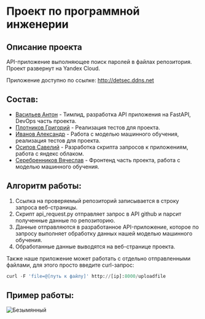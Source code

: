 # Проект по программной инженерии

## Описание проекта
API-приложение выполняющее поиск паролей в файлах репозитория. Проект развернут на Yandex Cloud.

Приложение доступно по ссылке: http://detsec.ddns.net


## Состав:
* [Васильев Антон](https://github.com/Ch00cha) - Тимлид, разработка API приложения на FastAPI, DevOps часть проекта.
* [Плотников Григорий](https://github.com/M1nestreL) - Реализация тестов для проекта.
* [Иванов Александр](https://github.com/Alexadr45) - Работа с моделью машинного обучения, реализация тестов для проекта.
* [Осипов Савелий](https://github.com/Goolissimo) - Разработка скрипта запросов к приложениям, работа с яндекс облаком.
* [Серебренников Вячеслав](https://github.com/yashka2210) -  Фронтенд часть проекта, работа с моделью машинного обучения.


## Алгоритм работы:
1. Ссылка на проверяемый репозиторий записывается в строку запроса веб-страницы.
2. Скрипт api_request.py отправляет запрос в API github и парсит полученные данные по репозиторию.
3. Данные отправляются в разработанное API-приложение, которое по запросу выполняет обработку данных нашей моделью машинного обучения.
4. Обработанные данные выводятся на веб-странице проекта.

Также наше приложение может работать с отдельно отправленными файлами, для этого просто введите curl-запрос: 
```python
curl -F 'file=@[путь к файлу]' http://[ip]:8000/uploadfile
```

## Пример работы:
![Безымянный](https://user-images.githubusercontent.com/113251534/212556282-7ffd8177-41d4-479b-b399-ada24dfbd75c.png)
